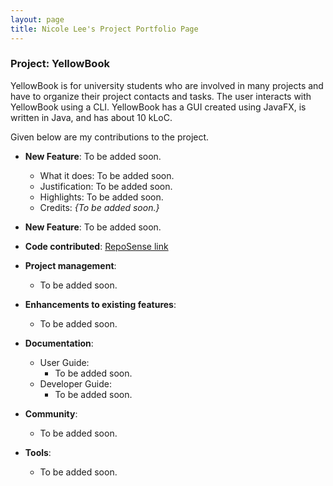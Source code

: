 ```yaml
---
layout: page
title: Nicole Lee's Project Portfolio Page
---
```


### Project: YellowBook

YellowBook is for university students who are involved in many projects and have to organize their project contacts and tasks. The user interacts with YellowBook using a CLI. YellowBook has a GUI created using JavaFX, is written in Java, and has about 10 kLoC.

Given below are my contributions to the project.

* **New Feature**: To be added soon.
  * What it does: To be added soon.
  * Justification: To be added soon.
  * Highlights: To be added soon.
  * Credits: *{To be added soon.}*

* **New Feature**: To be added soon.

* **Code contributed**: [RepoSense link]()

* **Project management**:
  * To be added soon.

* **Enhancements to existing features**:
  * To be added soon.

* **Documentation**:
  * User Guide:
    * To be added soon.
  * Developer Guide:
    * To be added soon.

* **Community**:
  * To be added soon.

* **Tools**:
  * To be added soon.

